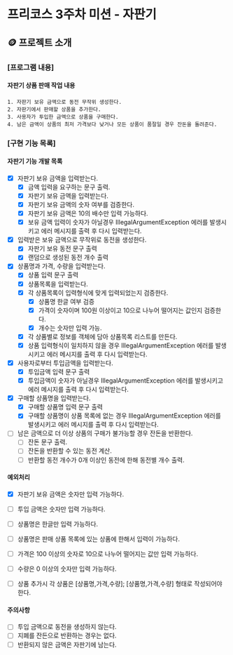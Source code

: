 # 프리코스 3주차 미션 - 자판기

## 🪙 프로젝트 소개

### [프로그램 내용]

#### 자판기 상품 판매 작업 내용

    1. 자판기 보유 금액으로 동전 무작위 생성한다.
    2. 자판기에서 판매할 상품을 추가한다.
    3. 사용자가 투입한 금액으로 상품을 구매한다.
    4. 남은 금액이 상품의 최저 가격보다 낮거나 모든 상품이 품절일 경우 잔돈을 돌려준다.

### [구현 기능 목록]

#### 자판기 기능 개발 목록

- [X] 자판기 보유 금액을 입력받는다.
    - [X] 금액 입력을 요구하는 문구 출력.
    - [X] 자판기 보유 금액을 입력받는다.
    - [X] 자판기 보유 금액의 숫자 여부를 검증한다.
    - [X] 자판기 보유 금액은 10의 배수만 입력 가능하다.
    - [X] 보유 금액 입력이 숫자가 아닐경우 IllegalArgumentException 에러를 발생시키고 에러 메시지를 출력 후 다시 입력받는다. 
- [X] 입력받은 보유 금액으로 무작위로 동전을 생성한다.
    - [X] 자판기 보유 동전 문구 출력
    - [X] 랜덤으로 생성된 동전 개수 출력
- [X] 상품명과 가격, 수량을 입력받는다.
    - [X] 상품 입력 문구 출력
    - [X] 상품목록을 입력받는다.
    - [X] 각 상품목록이 입력형식에 맞게 입력되었는지 검증한다.
      - [X] 상품명 한글 여부 검증
      - [X] 가격이 숫자이며 100원 이상이고 10으로 나누어 떨어지는 값인지 검증한다.
      - [X] 개수는 숫자만 입력 가능.
    - [X] 각 상품별로 정보를 객체에 담아 상품목록 리스트를 만든다.
    - [X] 상품 입력형식이 일치하지 않을 경우 IllegalArgumentException 에러를 발생시키고 에러 메시지를 출력 후 다시 입력받는다.
- [X] 사용자로부터 투입금액을 입력받는다.
    - [X] 투입금액 입력 문구 출력
    - [X] 투입금액이 숫자가 아닐경우 IllegalArgumentException 에러를 발생시키고 에러 메시지를 출력 후 다시 입력받는다.
- [X] 구매할 상품명을 입력받는다.
    - [X] 구매할 상품명 입력 문구 출력
    - [X] 구매할 상품명이 상품 목록에 없는 경우 IllegalArgumentException 에러를 발생시키고 에러 메시지를 출력 후 다시 입력받는다.
- [ ] 남은 금액으로 더 이상 상품의 구매가 불가능할 경우 잔돈을 반환한다.
    - [ ] 잔돈 문구 출력.
    - [ ] 잔돈을 반환할 수 있는 동전 계산.
    - [ ] 반환할 동전 개수가 0개 이상인 동전에 한해 동전별 개수 출력.

#### 예외처리 
- [X] 자판기 보유 금액은 숫자만 입력 가능하다.
- [ ] 투입 금액은 숫자만 입력 가능하다.
- [ ] 상품명은 한글만 입력 가능하다.
- [ ] 상품명은 판매 상품 목록에 있는 상품에 한해서 입력이 가능하다.
- [ ] 가격은 100 이상의 숫자로 10으로 나누어 떨어지는 값만 입력 가능하다.
- [ ] 수량은 0 이상의 숫자만 입력 가능하다.
- [ ] 상품 추가시 각 상품은 [상품명,가격,수량]; [상품명,가격,수량] 형태로 작성되어야 한다.


#### 주의사항
- [ ] 투입 금액으로 동전을 생성하지 않는다.
- [ ] 지폐를 잔든으로 반환하는 경우는 없다.
- [ ] 반환되지 않은 금액은 자판기에 남는다.
